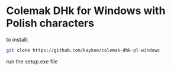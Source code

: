 # Colemak DHk for Windows with Polish characters
to install:
```bash
git clone https://github.com/kaykoe/colemak-dhk-pl-windows
```
run the setup.exe file

